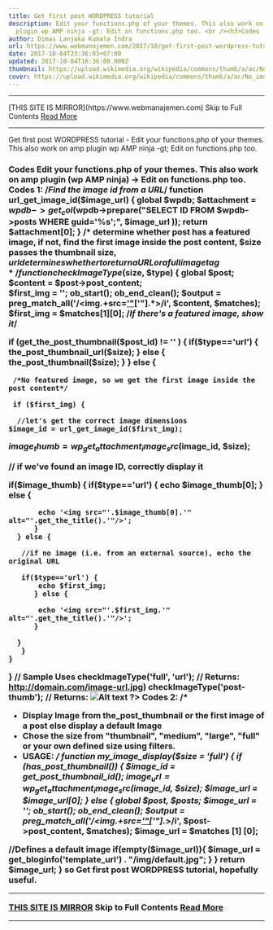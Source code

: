 ```yaml
---
title: Get first post WORDPRESS tutorial
description: Edit your functions.php of your themes. This also work on amp
  plugin wp AMP ninja -gt; Edit on functions.php too. <br /><h3>Codes
author: Dimas Lanjaka Kumala Indra
url: https://www.webmanajemen.com/2017/10/get-first-post-wordpress-tutorial.html
date: 2017-10-04T23:36:03+07:00
updated: 2017-10-04T16:36:00.000Z
thumbnail: https://upload.wikimedia.org/wikipedia/commons/thumb/a/ac/No_image_available.svg/2048px-No_image_available.svg.png
cover: https://upload.wikimedia.org/wikipedia/commons/thumb/a/ac/No_image_available.svg/2048px-No_image_available.svg.png
---
```


<hr/> [THIS SITE IS MIRROR](https://www.webmanajemen.com) Skip to Full Contents <a href="https://www.webmanajemen.com/2017/10/get-first-post-wordpress-tutorial.html" rel="follow" class="button" id="read-more">Read More</a> <hr/> Get first post WORDPRESS tutorial - Edit your functions.php of your themes. This also work on amp plugin wp AMP ninja -gt; Edit on functions.php too. <br /><h3>Codes Edit your functions.php of your themes. This also work on amp plugin (wp AMP ninja) -> Edit on functions.php too. 
Codes 1:
<?php
 /*
These functions are great for WordPress sites with posts and media that have been imported. Some images are   featured images, some in the content itself, and of the content images, some are internal, others external. These images are grabbed to use at the correct size for archive/homepage thumbnails*/
  1) Look for featured image, show if present
  2) Otherwise look for the first image in the content (whether internal or external)
  3) Check for an attachment ID, if present, show image at correct dimensions
  4) Otherwise show image at normal URL
  $size = post thumbnail / custom image sizes
  $url = return a URL or full image tag
*/

  /*Find the image id from a URL*/
function url_get_image_id($image_url) {
    global $wpdb;
    $attachment = $wpdb->get_col($wpdb->prepare("SELECT ID FROM $wpdb->posts WHERE guid='%s';", $image_url )); 
    return $attachment[0]; 
}
/* determine whether post has a featured image, if not, find the first image inside the post content, $size passes the thumbnail size, $url determines whether to return a URL or a full image tag*/
function checkImageType($size, $type) {
  global $post;
 $content = $post->post_content;     
 $first_img = '';
 ob_start();
 ob_end_clean();
 $output = preg_match_all('/<img.+src=[\'"]([^\'"]+)[\'"].*>/i', $content, $matches);
 $first_img = $matches[1][0];
  /*If there's a featured image, show it*/
   
 if (get_the_post_thumbnail($post_id) != '' ) {
  if($type=='url') {
         the_post_thumbnail_url($size);
        } else {
         the_post_thumbnail($size);
        }
    } else {
     
     /*No featured image, so we get the first image inside the post content*/
     
     if ($first_img) {
      
      //let's get the correct image dimensions
    $image_id = url_get_image_id($first_img);
   $image_thumb = wp_get_attachment_image_src($image_id, $size);
   
   // if we've found an image ID, correctly display it
   
   if($image_thumb) { 
       if($type=='url') {
           echo $image_thumb[0];
          } else {
           
           echo '<img src="'.$image_thumb[0].'" alt="'.get_the_title().'"/>';
          }
      } else {
       
       //if no image (i.e. from an external source), echo the original URL
       
       if($type=='url') {
           echo $first_img;
          } else {
           
           echo '<img src="'.$first_img.'" alt="'.get_the_title().'"/>';
          }
              
      }
       }
    }
}
// Sample Uses
checkImageType('full', 'url'); 
// Returns: http://domain.com/image-url.jpg)
checkImageType('post-thumb');
// Returns: <img src="http://domain.com/image-url.jpg" alt="Alt text">
?>
Codes 2:
/*
 * Display Image from the_post_thumbnail or the first image of a post else display a default Image
 * Chose the size from "thumbnail", "medium", "large", "full" or your own defined size using filters.
 * USAGE: <?php echo my_image_display(); ?>
 */
function my_image_display($size = 'full') {
 if (has_post_thumbnail()) {
  $image_id = get_post_thumbnail_id();
  $image_url = wp_get_attachment_image_src($image_id, $size);
  $image_url = $image_url[0];
 } else {
  global $post, $posts;
  $image_url = '';
  ob_start();
  ob_end_clean();
  $output = preg_match_all('/<img.+src=[\'"]([^\'"]+)[\'"].*>/i', $post->post_content, $matches);
  $image_url = $matches [1] [0];
  
  //Defines a default image
  if(empty($image_url)){
   $image_url = get_bloginfo('template_url') . "/img/default.jpg";
  }
 }
 return $image_url;
}
so Get first post WORDPRESS tutorial, hopefully useful. <hr/> [THIS SITE IS MIRROR](https://www.webmanajemen.com) Skip to Full Contents <a href="https://www.webmanajemen.com/2017/10/get-first-post-wordpress-tutorial.html" rel="follow" class="button" id="read-more">Read More</a> <hr/>